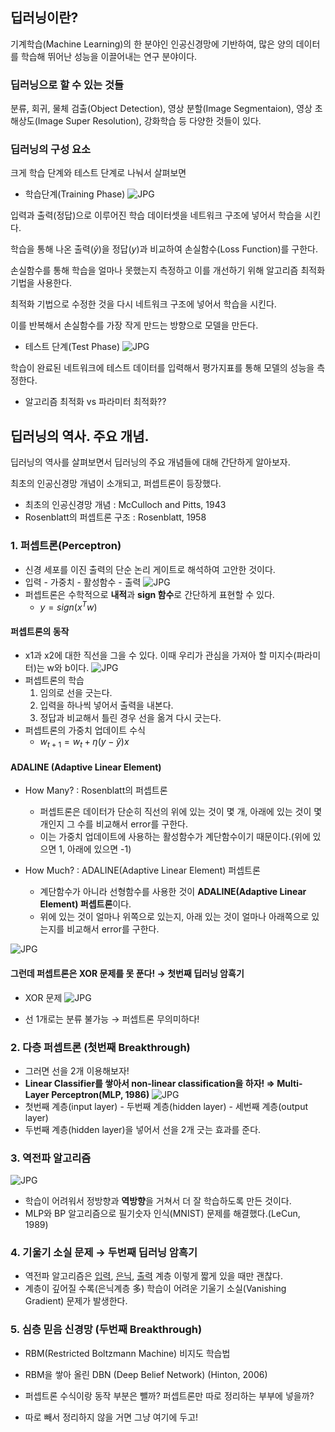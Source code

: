 ## 딥러닝이란?

기계학습(Machine Learning)의 한 분야인 인공신경망에 기반하여, 많은 양의 데이터를 학습해 뛰어난 성능을 이끌어내는 연구 분야이다.


### 딥러닝으로 할 수 있는 것들

분류, 회귀, 물체 검출(Object Detection), 영상 분할(Image Segmentaion), 영상 초해상도(Image Super Resolution), 강화학습 등 다양한 것들이 있다.


### 딥러닝의 구성 요소

크게 학습 단계와 테스트 단계로 나눠서 살펴보면
- 학습단계(Training Phase)
![JPG](/assets/images/IMG_1168.JPG)

입력과 출력(정답)으로 이루어진 학습 데이터셋을 네트워크 구조에 넣어서 학습을 시킨다.

학습을 통해 나온 출력($\hat{y}$)을 정답($y$)과 비교하여 손실함수(Loss Function)를 구한다. 

손실함수를 통해 학습을 얼마나 못했는지 측정하고 이를 개선하기 위해 알고리즘 최적화 기법을 사용한다. 

최적화 기법으로 수정한 것을 다시 네트워크 구조에 넣어서 학습을 시킨다. 

이를 반복해서 손실함수를 가장 작게 만드는 방향으로 모델을 만든다. 

- 테스트 단계(Test Phase)
![JPG](/assets/images/IMG_1169.JPG)

학습이 완료된 네트워크에 테스트 데이터를 입력해서 평가지표를 통해 모델의 성능을 측정한다.

- 알고리즘 최적화 vs 파라미터 최적화??

## 딥러닝의 역사. 주요 개념. 

딥러닝의 역사를 살펴보면서 딥러닝의 주요 개념들에 대해 간단하게 알아보자.

최초의 인공신경망 개념이 소개되고, 퍼셉트론이 등장했다.
- 최초의 인공신경망 개념 : McCulloch and Pitts, 1943
- Rosenblatt의 퍼셉트론 구조 : Rosenblatt, 1958

### 1. 퍼셉트론(Perceptron)

- 신경 세포를 이진 출력의 단순 논리 게이트로 해석하여 고안한 것이다.
- 입력 - 가중치 - 활성함수 - 출력
![JPG](/assets/images/IMG_1171.JPG)
- 퍼셉트론은 수학적으로 **내적**과 **sign 함수**로 간단하게 표현할 수 있다.
    - $y = sign(x^Tw)$

#### 퍼셉트론의 동작
- x1과 x2에 대한 직선을 그을 수 있다. 이때 우리가 관심을 가져아 할 미지수(파라미터)는 w와 b이다.
![JPG](/assets/images/IMG_1172.JPG)
- 퍼셉트론의 학습
    1. 임의로 선을 긋는다.
    2. 입력을 하나씩 넣어서 출력을 내본다.
    3. 정답과 비교해서 틀린 경우 선을 옮겨 다시 긋는다.
- 퍼셉트론의 가중치 업데이트 수식
    - $w_{t+1} = w_t + \eta(y - \hat{y})x$

#### ADALINE (Adaptive Linear Element)
- How Many? : Rosenblatt의 퍼셉트론
    - 퍼셉트론은 데이터가 단순히 직선의 위에 있는 것이 몇 개, 아래에 있는 것이 몇개인지 그 수를 비교해서 error를 구한다.
    - 이는 가중치 업데이트에 사용하는 활성함수가 계단함수이기 때문이다.(위에 있으면 1, 아래에 있으면 -1)

- How Much? : ADALINE(Adaptive Linear Element) 퍼셉트론
    - 계단함수가 아니라 선형함수를 사용한 것이 **ADALINE(Adaptive Linear Element) 퍼셉트론**이다.
    - 위에 있는 것이 얼마나 위쪽으로 있는지, 아래 있는 것이 얼마나 아래쪽으로 있는지를 비교해서 error를 구한다.

![JPG](/assets/images/IMG_1173.JPG)

#### 그런데 퍼셉트론은 XOR 문제를 못 푼다! $\rightarrow$ 첫번째 딥러닝 암흑기

- XOR 문제
![JPG](/assets/images/IMG_1174.JPG)

- 선 1개로는 분류 불가능 $\rightarrow$ 퍼셉트론 무의미하다!

### 2. 다층 퍼셉트론 (첫번째 Breakthrough)
- 그러면 선을 2개 이용해보자!
- **Linear Classifier를 쌓아서 non-linear classification을 하자! $\Rightarrow$ Multi-Layer Perceptron(MLP, 1986)**
![JPG](/assets/images/IMG_1175.JPG)
- 첫번째 계층(input layer) - 두번째 계층(hidden layer) - 세번째 계층(output layer)
- 두번째 계층(hidden layer)을 넣어서 선을 2개 긋는 효과를 준다.

### 3. 역전파 알고리즘
![JPG](/assets/images/IMG_1176.JPG)

- 학습이 어려워서 정방향과 **역방향**을 거쳐서 더 잘 학습하도록 만든 것이다.
- MLP와 BP 알고리즘으로 필기숫자 인식(MNIST) 문제를 해결했다.(LeCun, 1989)

### 4. 기울기 소실 문제 $\rightarrow$ 두번째 딥러닝 암흑기
- 역전파 알고리즘은 <u>입력</u>, <u>은닉</u>, <u>출력</u> 계층 이렇게 짧게 있을 때만 괜찮다.
- 계층이 깊어질 수록(은닉계층 多) 학습이 어려운 기울기 소실(Vanishing Gradient) 문제가 발생한다.

### 5. 심층 믿음 신경망 (두번째 Breakthrough)
- RBM(Restricted Boltzmann Machine) 비지도 학습법
- RBM을 쌓아 올린 DBN (Deep Belief Network) (Hinton, 2006)

- 퍼셉트론 수식이랑 동작 부분은 뺄까? 퍼셉트론만 따로 정리하는 부부에 넣을까?

- 따로 빼서 정리하지 않을 거면 그냥 여기에 두고!
